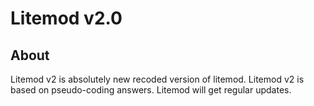 # Litemod v2.0
## About
Litemod v2 is absolutely new recoded version of litemod. Litemod v2 is based on pseudo-coding answers. Litemod will get regular updates.
